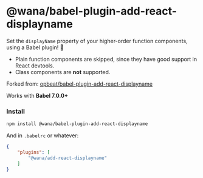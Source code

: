 # @wana/babel-plugin-add-react-displayname

Set the `displayName` property of your higher-order function components, using a Babel plugin! 🥳

- Plain function components are skipped, since they have good support in React devtools.
- Class components are **not** supported.

Forked from: [opbeat/babel-plugin-add-react-displayname](https://github.com/opbeat/babel-plugin-add-react-displayname)

Works with **Babel 7.0.0+**

### Install

```sh
npm install @wana/babel-plugin-add-react-displayname
```

And in `.babelrc` or whatever:

```json
{
    "plugins": [
        "@wana/add-react-displayname"
    ]
}
```
